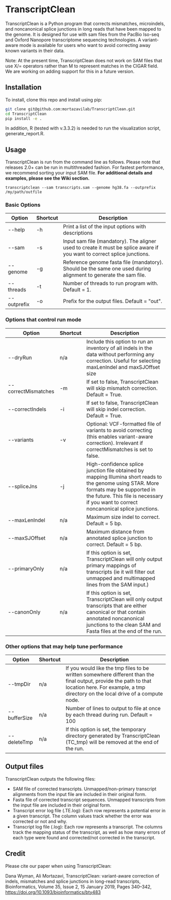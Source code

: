 # TranscriptClean
TranscriptClean is a Python program that corrects mismatches, microindels, and noncanonical splice junctions in long reads that have been mapped to the genome. It is designed for use with sam files from the PacBio Iso-seq and Oxford Nanopore transcriptome sequencing technologies. A variant-aware mode is available for users who want to avoid correcting away known variants in their data.

Note: At the present time, TranscriptClean does not work on SAM files that use X/= operators rather than M to represent matches in the CIGAR field. We are working on adding support for this in a future version.

## Installation

To install, clone this repo and install using pip:
```bash
git clone git@github.com:mortazavilab/TranscriptClean.git
cd TranscriptClean
pip install -e .
```

<!-- The current TranscriptClean version is designed to be run with Python >= 3.7. It requires Bedtools to be installed, as well as Python modules pybedtools and pyfasta. These can be found at the links listed below:

```
conda install -c bioconda python=3.7 pyranges samtools pyfaidx
```

* pyfaidx (v0.7.1): https://pypi.org/project/pyfaidx/
* Samtools (v1.9): https://github.com/samtools/samtools/releases/
* PyRanges: https://pyranges.readthedocs.io
* pybedtools (optional for variants) (v0.7.8): https://daler.github.io/pybedtools/
* Bedtools (optional for variants) (v2.25.0): http://bedtools.readthedocs.io/en/latest/content/installation.html -->

In addition, R (tested with v.3.3.2) is needed to run the visualization script, generate_report.R.

<!-- To install TranscriptClean, simply download the files using Github's "Download ZIP" button, then unzip them in the directory where you would like to install the program. Alternately, you can download a specific version of the program from the Releases tab. The TranscriptClean script can now be run directly from the command line- just include the path. -->

## Usage
TranscriptClean is run from the command line as follows. Please note that releases 2.0+ can be run in multithreaded fashion. For fastest performance, we recommend sorting your input SAM file.
**For additional details and examples, please see the Wiki section.**

`transcriptclean --sam transcripts.sam --genome hg38.fa --outprefix /my/path/outfile`


### Basic Options
| Option            | Shortcut  | Description
|------------------ | --------- | -----------------------------------------------------------------------------------------------------------------------
| --help            | -h        | Print a list of the input options with descriptions
| --sam 	    | -s        | Input sam file (mandatory). The aligner used to create it must be splice aware if you want to correct splice junctions.
| --genome          | -g        | Reference genome fasta file (mandatory). Should be the same one used during alignment to generate the sam file.
| --threads         | -t        | Number of threads to run program with. Default = 1.
| --outprefix       | -o        | Prefix for the output files. Default = "out".

### Options that control run mode
| Option              | Shortcut  | Description
|-------------------- | --------- | ---------------------------------------------------------------------------------------------------------------------
| --dryRun            | n/a       | Include this option to run an inventory of all indels in the data without performing any correction. Useful for selecting maxLenIndel and maxSJOffset size
| --correctMismatches | -m        | If set to false, TranscriptClean will skip mismatch correction. Default = True.
| --correctIndels     | -i        | If set to false, TranscriptClean will skip indel correction. Default = True.
| --variants          | -v        | Optional: VCF-formatted file of variants to avoid correcting (this enables variant-aware correction). Irrelevant if correctMismatches is set to false.
| --spliceJns         | -j        | High-confidence splice junction file obtained by mapping Illumina short reads to the genome using STAR. More formats may be supported in the future. This file is necessary if you want to correct noncanonical splice junctions.
| --maxLenIndel       | n/a       | Maximum size indel to correct. Default = 5 bp.
| --maxSJOffset       | n/a       | Maximum distance from annotated splice junction to correct. Default = 5 bp.  
| --primaryOnly       | n/a       | If this option is set, TranscriptClean will only output primary mappings of transcripts (ie it will filter out unmapped and multimapped lines from the SAM input.)
| --canonOnly       | n/a       | If this option is set, TranscriptClean will only output transcripts that are either canonical or that contain annotated noncanonical junctions to the clean SAM and Fasta files at the end of the run.

### Other options that may help tune performance
| Option              | Shortcut  | Description
|-------------------- | --------- | ---------------------------------------------------------------------------------------------------------------------
| --tmpDir           | n/a       | If you would like the tmp files to be written somewhere different than the final output, provide the path to that location here. For example, a tmp directory on the local drive of a compute node.
| --bufferSize        | n/a       | Number of lines to output to file at once by each thread during run. Default = 100
| --deleteTmp         | n/a       | If this option is set, the temporary directory generated by TranscriptClean (TC_tmp) will be removed at the end of the run.


## Output files
TranscriptClean outputs the following files:
* SAM file of corrected transcripts. Unmapped/non-primary transcript alignments from the input file are included in their original form.
* Fasta file of corrected transcript sequences. Unmapped transcripts from the input file are included in their original form.
* Transcript error log file (.TE.log): Each row represents a potential error in a given transcript. The column values track whether the error was corrected or not and why.
* Transcript log file (.log): Each row represents a transcript. The columns track the mapping status of the transcript, as well as how many errors of each type were found and corrected/not corrected in the transcript.

## Credit
Please cite our paper when using TranscriptClean:

Dana Wyman, Ali Mortazavi, TranscriptClean: variant-aware correction of indels, mismatches and splice junctions in long-read transcripts, Bioinformatics, Volume 35, Issue 2, 15 January 2019, Pages 340–342, https://doi.org/10.1093/bioinformatics/bty483
